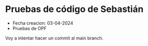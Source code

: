 # Pruebas de código de Sebastián

* Fecha creacion: 03-04-2024
* Pruebas de OPF

Voy a intentar hacer un commit al main branch.